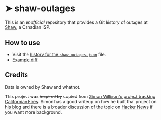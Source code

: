 # ➤ shaw-outages

This is an *unofficial* repository that provides a Git history of outages at [Shaw](https://shaw.ca), a Canadian ISP.

## How to use

- Visit the [history for the `shaw_outages.json`](https://github.com/marcolussetti/shaw-outages/commits/main/shaw_outages.json) file.
- [Example diff](https://github.com/marcolussetti/shaw-outages/commit/b41847ef1fb1c654fc0922652dde8003d3ba5548)

## Credits

Data is owned by Shaw and whatnot.

This project was ~~inspired by~~ copied from [Simon Willison's project tracking Californian Fires](https://simonwillison.net/2020/Oct/9/git-scraping/). Simon has a good writeup on how he built that project on [his blog](https://simonwillison.net/2020/Oct/9/git-scraping/) and there is a broader discussion of the topic on [Hacker News](https://news.ycombinator.com/item?id=24732943) if you want more background.
